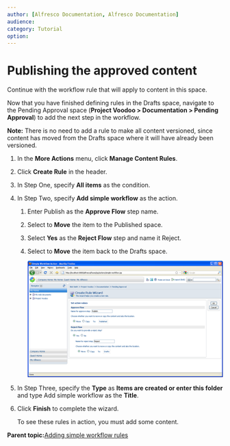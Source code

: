 ```yaml
---
author: [Alfresco Documentation, Alfresco Documentation]
audience: 
category: Tutorial
option: 
---
```


# Publishing the approved content

Continue with the workflow rule that will apply to content in this space.

Now that you have finished defining rules in the Drafts space, navigate to the Pending Approval space \(**Project Voodoo \> Documentation \> Pending Approval**\) to add the next step in the workflow.

**Note:** There is no need to add a rule to make all content versioned, since content has moved from the Drafts space where it will have already been versioned.

1.  In the **More Actions** menu, click **Manage Content Rules**.

2.  Click **Create Rule** in the header.

3.  In Step One, specify **All items** as the condition.

4.  In Step Two, specify **Add simple workflow** as the action.

    1.  Enter Publish as the **Approve Flow** step name.

    2.  Select to **Move** the item to the Published space.

    3.  Select **Yes** as the **Reject Flow** step and name it Reject.

    4.  Select to **Move** the item back to the Drafts space.

        ![Create Rule Wizard: Set action values](../images/im-contentrule-publish.png)

5.  In Step Three, specify the **Type** as **Items are created or enter this folder** and type Add simple workflow as the **Title**.

6.  Click **Finish** to complete the wizard.

    To see these rules in action, you must add some content.


**Parent topic:**[Adding simple workflow rules](../concepts/cgs-add-workflowrule.md)

